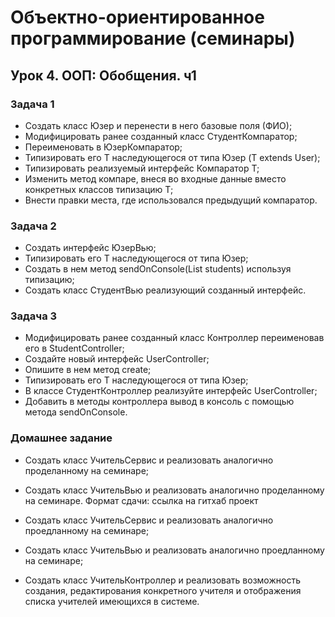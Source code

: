 # Объектно-ориентированное программирование (семинары)
## Урок 4. ООП: Обобщения. ч1

### Задача 1
- Создать класс Юзер и перенести в него базовые поля (ФИО);
- Модифицировать ранее созданный класс СтудентКомпаратор;
- Переименовать в ЮзерКомпаратор;
- Типизировать его T наследующегося от типа Юзер (T extends User);
- Типизировать реализуемый интерфейс Компаратор T;
- Изменить метод компаре, внеся во входные данные вместо конкретных классов типизацию T;
- Внести правки места, где использовался предыдущий компаратор.

### Задача 2
- Создать интерфейс ЮзерВью;
- Типизировать его T наследующегося от типа Юзер;
- Создать в нем метод sendOnConsole(List<Student> students) используя типизацию;
- Создать класс СтудентВью реализующий созданный интерфейс.

### Задача 3
- Модифицировать ранее созданный класс Контроллер переименовав его в StudentController;
- Создайте новый интерфейс UserController;
- Опишите в нем метод create;
- Типизировать его T наследующегося от типа Юзер;
- В классе СтудентКонтроллер реализуйте интерфейс UserController;
- Добавить в методы контроллера вывод в консоль с помощью метода sendOnConsole.

### Домашнее задание
- Создать класс УчительСервис и реализовать аналогично проделанному на семинаре;
- Создать класс УчительВью и реализовать аналогично проделанному на семинаре.
Формат сдачи: ссылка на гитхаб проект

- Создать класс УчительСервис и реализовать аналогично проедланному на семинаре;
- Создать класс УчительВью и реализовать аналогично проедланному на семинаре;
- Создать класс УчительКонтроллер и реализовать возможность создания, редактирования конкретного учителя и отображения списка учителей имеющихся в системе.
